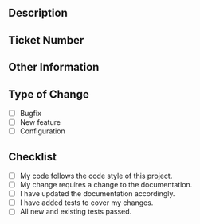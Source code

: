 ## Description
<!-- Please enter an explicit description of your implementation -->

## Ticket Number
<!-- Please enter the ticket number or other identifier if available -->

## Other Information
<!-- If you have anything you want to share, type here -->

## Type of Change
<!-- Please select the type of your change and put an `x` in one of the box-->
- [ ] Bugfix
- [ ] New feature
- [ ] Configuration

## Checklist
<!-- Go over all the following points, and put an `x` in all the boxes that apply. -->
- [ ] My code follows the code style of this project.
- [ ] My change requires a change to the documentation.
- [ ] I have updated the documentation accordingly.
- [ ] I have added tests to cover my changes.
- [ ] All new and existing tests passed.
